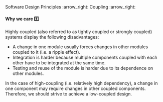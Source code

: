 <link rel="stylesheet" href="{{baseUrl}}/css/textbook.css">

<div class="website-content">

<div id="path">Software Design Principles :arrow_right: Coupling :arrow_right:</div>

<div id="title">

#### Why we care :one:

</div>

<div id="body">

Highly coupled (also referred to as tightly coupled or strongly coupled) systems display the following disadvantages:

*	A change in one module usually forces changes in other modules coupled to it (i.e. a ripple effect).
*	Integration is harder because multiple components coupled with each other have to be integrated at the same time.
*	Testing and reuse of the module is harder due to its dependence on other modules.

In the case of high-coupling (i.e. relatively high dependency), a change in one component may require changes in other coupled components. Therefore, we should strive to achieve a low-coupled design.

</div>
<div id="extras">

<panel header=":paperclip: Extras" expandable type="seamless" expanded>

  <panel header=":mortar_board: Learning Outcomes" expandable type="seamless">
    <include src="exercises.md" />
  </panel>

</panel>

</div>

</div>
